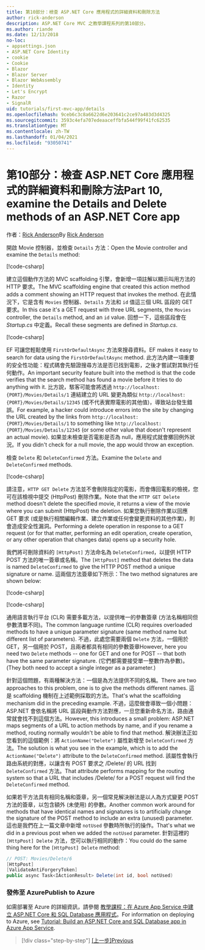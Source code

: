 ```yaml
---
title: 第10部分：檢查 ASP.NET Core 應用程式的詳細資料和刪除方法
author: rick-anderson
description: ASP.NET Core MVC 之教學課程系列的第10部分。
ms.author: riande
ms.date: 12/13/2018
no-loc:
- appsettings.json
- ASP.NET Core Identity
- cookie
- Cookie
- Blazor
- Blazor Server
- Blazor WebAssembly
- Identity
- Let's Encrypt
- Razor
- SignalR
uid: tutorials/first-mvc-app/details
ms.openlocfilehash: 9ceb6c3c8a6622d6e203641c2ce97a483d3d4325
ms.sourcegitcommit: 3593c4efa707edeaaceffbfa544f99f41fc62535
ms.translationtype: MT
ms.contentlocale: zh-TW
ms.lasthandoff: 01/04/2021
ms.locfileid: "93050741"
---
```

# <a name="part-10-examine-the-details-and-delete-methods-of-an-aspnet-core-app"></a><span data-ttu-id="59d9d-103">第10部分：檢查 ASP.NET Core 應用程式的詳細資料和刪除方法</span><span class="sxs-lookup"><span data-stu-id="59d9d-103">Part 10, examine the Details and Delete methods of an ASP.NET Core app</span></span>

<span data-ttu-id="59d9d-104">作者：[Rick Anderson](https://twitter.com/RickAndMSFT)</span><span class="sxs-lookup"><span data-stu-id="59d9d-104">By [Rick Anderson](https://twitter.com/RickAndMSFT)</span></span>

<span data-ttu-id="59d9d-105">開啟 Movie 控制器，並檢查 `Details` 方法：</span><span class="sxs-lookup"><span data-stu-id="59d9d-105">Open the Movie controller and examine the `Details` method:</span></span>

[!code-csharp[](start-mvc/sample/MvcMovie22/Controllers/MoviesController.cs?name=snippet_details)]

<span data-ttu-id="59d9d-106">建立這個動作方法的 MVC scaffolding 引擎，會新增一項註解以顯示叫用方法的 HTTP 要求。</span><span class="sxs-lookup"><span data-stu-id="59d9d-106">The MVC scaffolding engine that created this action method adds a comment showing an HTTP request that invokes the method.</span></span> <span data-ttu-id="59d9d-107">在此情況下，它是含有 `Movies` 控制器、`Details` 方法和 `id` 值這三個 URL 區段的 GET 要求。</span><span class="sxs-lookup"><span data-stu-id="59d9d-107">In this case it's a GET request with three URL segments, the `Movies` controller, the `Details` method, and an `id` value.</span></span> <span data-ttu-id="59d9d-108">回想一下，這些區段會在 *Startup.cs* 中定義。</span><span class="sxs-lookup"><span data-stu-id="59d9d-108">Recall these segments are defined in *Startup.cs*.</span></span>

[!code-csharp[](start-mvc/sample/MvcMovie3/Startup.cs?highlight=5&name=snippet_1)]

<span data-ttu-id="59d9d-109">EF 可讓您輕鬆使用 `FirstOrDefaultAsync` 方法來搜尋資料。</span><span class="sxs-lookup"><span data-stu-id="59d9d-109">EF makes it easy to search for data using the `FirstOrDefaultAsync` method.</span></span> <span data-ttu-id="59d9d-110">此方法內建一項重要的安全性功能：程式碼會先驗證搜尋方法是否已找到電影，之後才嘗試對其執行任何動作。</span><span class="sxs-lookup"><span data-stu-id="59d9d-110">An important security feature built into the method is that the code verifies that the search method has found a movie before it tries to do anything with it.</span></span> <span data-ttu-id="59d9d-111">比方說，駭客可能會將透過 `http://localhost:{PORT}/Movies/Details/1` 連結建立的 URL 變更為類似 `http://localhost:{PORT}/Movies/Details/12345` (或不代表實際電影的其他值)，導致站台發生錯誤。</span><span class="sxs-lookup"><span data-stu-id="59d9d-111">For example, a hacker could introduce errors into the site by changing the URL created by the links from `http://localhost:{PORT}/Movies/Details/1` to something like  `http://localhost:{PORT}/Movies/Details/12345` (or some other value that doesn't represent an actual movie).</span></span> <span data-ttu-id="59d9d-112">如果並未檢查是否電影是否為 null，應用程式就會擲回例外狀況。</span><span class="sxs-lookup"><span data-stu-id="59d9d-112">If you didn't check for a null movie, the app would throw an exception.</span></span>

<span data-ttu-id="59d9d-113">檢查 `Delete` 和 `DeleteConfirmed` 方法。</span><span class="sxs-lookup"><span data-stu-id="59d9d-113">Examine the `Delete` and `DeleteConfirmed` methods.</span></span>

[!code-csharp[](start-mvc/sample/MvcMovie22/Controllers/MoviesController.cs?name=snippet_delete)]

<span data-ttu-id="59d9d-114">請注意，`HTTP GET Delete` 方法並不會刪除指定的電影，而會傳回電影的檢視，您可在該檢視中提交 (HttpPost) 刪除作業。</span><span class="sxs-lookup"><span data-stu-id="59d9d-114">Note that the `HTTP GET Delete` method doesn't delete the specified movie, it returns a view of the movie where you can submit (HttpPost) the deletion.</span></span> <span data-ttu-id="59d9d-115">如果您執行刪除作業以回應 GET 要求 (或是執行相關編輯作業、建立作業或任何會變更資料的其他作業)，則會造成安全性漏洞。</span><span class="sxs-lookup"><span data-stu-id="59d9d-115">Performing a delete operation in response to a GET request (or for that matter, performing an edit operation, create operation, or any other operation that changes data) opens up a security hole.</span></span>

<span data-ttu-id="59d9d-116">我們將可刪除資料的 `[HttpPost]` 方法命名為 `DeleteConfirmed`，以提供 HTTP POST 方法的唯一簽章或名稱。</span><span class="sxs-lookup"><span data-stu-id="59d9d-116">The `[HttpPost]` method that deletes the data is named `DeleteConfirmed` to give the HTTP POST method a unique signature or name.</span></span> <span data-ttu-id="59d9d-117">這兩個方法簽章如下所示：</span><span class="sxs-lookup"><span data-stu-id="59d9d-117">The two method signatures are shown below:</span></span>

[!code-csharp[](start-mvc/sample/MvcMovie/Controllers/MoviesController.cs?name=snippet_delete2)]

[!code-csharp[](start-mvc/sample/MvcMovie/Controllers/MoviesController.cs?name=snippet_delete3)]

<span data-ttu-id="59d9d-118">通用語言執行平台 (CLR) 需要多載方法，以提供唯一的參數簽章 (方法名稱相同但參數清單不同)。</span><span class="sxs-lookup"><span data-stu-id="59d9d-118">The common language runtime (CLR) requires overloaded methods to have a unique parameter signature (same method name but different list of parameters).</span></span> <span data-ttu-id="59d9d-119">不過，此處您需要兩個 `Delete` 方法，一個用於 GET，另一個用於 POST，且兩者都具有相同的參數簽章</span><span class="sxs-lookup"><span data-stu-id="59d9d-119">However, here you need two `Delete` methods -- one for GET and one for POST -- that both have the same parameter signature.</span></span> <span data-ttu-id="59d9d-120">(它們都需要接受單一整數作為參數)。</span><span class="sxs-lookup"><span data-stu-id="59d9d-120">(They both need to accept a single integer as a parameter.)</span></span>

<span data-ttu-id="59d9d-121">針對這個問題，有兩種解決方法：一個是為方法提供不同的名稱。</span><span class="sxs-lookup"><span data-stu-id="59d9d-121">There are two approaches to this problem, one is to give the methods different names.</span></span> <span data-ttu-id="59d9d-122">這是 scaffolding 機制在上述範例採取的方法。</span><span class="sxs-lookup"><span data-stu-id="59d9d-122">That's what the scaffolding mechanism did in the preceding example.</span></span> <span data-ttu-id="59d9d-123">不過，這麼做會導致一個小問題：ASP.NET 會依名稱將 URL 區段與動作方法對應，一旦您重新命名方法，路由通常就會找不到這個方法。</span><span class="sxs-lookup"><span data-stu-id="59d9d-123">However, this introduces a small problem: ASP.NET maps segments of a URL to action methods by name, and if you rename a method, routing normally wouldn't be able to find that method.</span></span> <span data-ttu-id="59d9d-124">解決辦法正如您看到的這個範例：將 `ActionName("Delete")` 屬性新增至 `DeleteConfirmed` 方法。</span><span class="sxs-lookup"><span data-stu-id="59d9d-124">The solution is what you see in the example, which is to add the `ActionName("Delete")` attribute to the `DeleteConfirmed` method.</span></span> <span data-ttu-id="59d9d-125">該屬性會執行路由系統的對應，以讓含有 POST 要求之 /Delete/ 的 URL 找到 `DeleteConfirmed` 方法。</span><span class="sxs-lookup"><span data-stu-id="59d9d-125">That attribute performs mapping for the routing system so that a URL that includes /Delete/ for a POST request will find the `DeleteConfirmed` method.</span></span>

<span data-ttu-id="59d9d-126">如果若干方法具有相同名稱和簽章，另一個常見解決辦法是以人為方式變更 POST 方法的簽章，以包含額外 (未使用) 的參數。</span><span class="sxs-lookup"><span data-stu-id="59d9d-126">Another common work around for methods that have identical names and signatures is to artificially change the signature of the POST method to include an extra (unused) parameter.</span></span> <span data-ttu-id="59d9d-127">這也是我們在上一篇文章中新增 `notUsed` 參數時所執行的操作。</span><span class="sxs-lookup"><span data-stu-id="59d9d-127">That's what we did in a previous post when we added the `notUsed` parameter.</span></span> <span data-ttu-id="59d9d-128">針對這裡的 `[HttpPost] Delete` 方法，您可以執行相同的動作：</span><span class="sxs-lookup"><span data-stu-id="59d9d-128">You could do the same thing here for the `[HttpPost] Delete` method:</span></span>

```csharp
// POST: Movies/Delete/6
[HttpPost]
[ValidateAntiForgeryToken]
public async Task<IActionResult> Delete(int id, bool notUsed)
```

### <a name="publish-to-azure"></a><span data-ttu-id="59d9d-129">發佈至 Azure</span><span class="sxs-lookup"><span data-stu-id="59d9d-129">Publish to Azure</span></span>

<span data-ttu-id="59d9d-130">如需部署至 Azure 的詳細資訊，請參閱 [教學課程：在 Azure App Service 中建立 ASP.NET Core 和 SQL Database 應用程式](/azure/app-service/tutorial-dotnetcore-sqldb-app)。</span><span class="sxs-lookup"><span data-stu-id="59d9d-130">For information on deploying to Azure, see [Tutorial: Build an ASP.NET Core and SQL Database app in Azure App Service](/azure/app-service/tutorial-dotnetcore-sqldb-app).</span></span>

> [!div class="step-by-step"]
> <span data-ttu-id="59d9d-131">[[上一步]](validation.md)</span><span class="sxs-lookup"><span data-stu-id="59d9d-131">[Previous](validation.md)</span></span>
